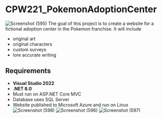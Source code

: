 # CPW221_PokemonAdoptionCenter
![Screenshot (595)](https://github.com/Wesli-S/CPW221_PokemonAdoptionCenter/assets/146999017/a3c67f79-9f61-49a3-a055-3af888ee5d0e)
The goal of this project is to create a website for a fictional adoption center in the Pokemon franchise. 
It will include
- original art
- original characters
- custom surveys
- lore accurate writing

## Requirements
- **Visual Studio 2022**
- **.NET 8.0**
- Must run on ASP.NET Core MVC
- Database uses SQL Server
- Website published to Microsoft Azure and run on Linux
![Screenshot (598)](https://github.com/Wesli-S/CPW221_PokemonAdoptionCenter/assets/146999017/28f87f2d-020a-44ea-b792-81f9bc08e131)
![Screenshot (596)](https://github.com/Wesli-S/CPW221_PokemonAdoptionCenter/assets/146999017/00dc17e5-7af8-4c79-9063-fad4422f5af5)
![Screenshot (597)](https://github.com/Wesli-S/CPW221_PokemonAdoptionCenter/assets/146999017/39a5ed9d-2f2a-4e6b-84c3-098e1a2b71b5)
